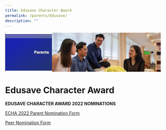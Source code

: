 ```yaml
---
title: Edusave Character Award
permalink: /parents/Edusave/
description: ""
---
```

![](/images/Parents%20Banner.png)

Edusave Character Award
=======================

  

**EDUSAVE CHARACTER AWARD 2022 NOMINATIONS**

  

  

[ECHA 2022 Parent Nomination Form](https://form.gov.sg/62eb74e7fedc3600131290c8)

  

[Peer Nomination Form](https://form.gov.sg/62ebbd0c66772d00162f6a39)